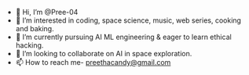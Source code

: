 - 👋 Hi, I’m @Pree-04
- 👀 I’m interested in coding, space science, music, web series, cooking and baking.
- 🌱 I’m currently pursuing AI ML engineering & eager to learn ethical hacking.
- 💞️ I’m looking to collaborate on AI in space exploration.
- 📫 How to reach me- preethacandy@gmail.com

<!---
Pree-04/Pree-04 is a ✨ special ✨ repository because its `README.md` (this file) appears on your GitHub profile.
You can click the Preview link to take a look at your changes.
--->
